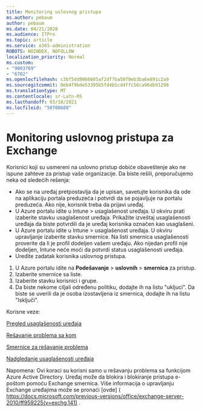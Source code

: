 ```yaml
---
title: Monitoring uslovnog pristupa
ms.author: pebaum
author: pebaum
ms.date: 04/21/2020
ms.audience: ITPro
ms.topic: article
ms.service: o365-administration
ROBOTS: NOINDEX, NOFOLLOW
localization_priority: Normal
ms.custom:
- "9003769"
- "6702"
ms.openlocfilehash: c3bf5dd9066685af2df7ba50f0eb3ba6e891c2a9
ms.sourcegitcommit: 0eb4f9bde53395b5fd4b5cd4ffc56ca96db91298
ms.translationtype: MT
ms.contentlocale: sr-Latn-RS
ms.lasthandoff: 03/10/2021
ms.locfileid: "50708688"
---
```

# <a name="monitoring-conditional-access-for-exchange"></a>Monitoring uslovnog pristupa za Exchange

Korisnici koji su usmereni na uslovno pristup dobiće obaveštenje ako ne ispune zahteve za pristup vaše organizacije. Da biste rešili, preporučujemo neka od sledećih rešenja:

- Ako se na uređaj pretpostavlja da je upisan, savetujte korisnika da ode na aplikaciju portala preduzeća i potvrdi da se pojavljuje na portalu preduzeća. Ako nije, korisnik treba da prijavi uređaj.
- U Azure portalu idite u Intune > usaglašenost uređaja. U okviru prati izaberite stavku usaglašenost uređaja. Prikažite izveštaj usaglašenosti uređaja da biste potvrdili da je uređaj korisnika označen kao usaglašeni.
- U Azure portalu idite u Intune > usaglašenost uređaja. U okviru upravljanje izaberite stavku smernice. Na listi smernica usaglašenosti proverite da li je profil dodeljen vašem uređaju. Ako nijedan profil nije dodeljen, Intune neće moći da potvrdi status usaglašenosti uređaja.
- Uredite zadatak korisnika uslovnog pristupa.

1. U Azure portalu idite na **Podešavanje**  >  **uslovnih**  >  **smernica** za pristup.
2. Izaberite smernice sa liste.
3. Izaberite stavku korisnici i grupe.
4. Da biste nekome ciljali određenu politiku, dodajte ih na listu "ukljuci". Da biste se uverili da je osoba izostavljena iz smernica, dodajte ih na listu "Isključi".

Korisne veze:

[Pregled usaglašenosti uređaja](https://docs.microsoft.com/intune/device-compliance-get-started)

[Rešavanje problema sa kom](https://docs.microsoft.com/intune/troubleshoot-conditional-access)

[Smernice za rešavanje problema](https://docs.microsoft.com/troubleshoot/mem/intune/troubleshoot-policies-in-microsoft-intune)

[Nadgledanje usaglašenosti uređaja](https://docs.microsoft.com/intune/compliance-policy-monitor)

Napomena: Ovi koraci su korisni samo u rešavanju problema sa funkcijom Azure Active Directory. Uređaj može da blokira i blokiranje pristupa e-poštom pomoću Exchange smernica. Više informacija o upravljanju Exchange uređajima može se pronaći [ovde] ( https://docs.microsoft.com/previous-versions/office/exchange-server-2010/ff959225(v=exchg.141) .
